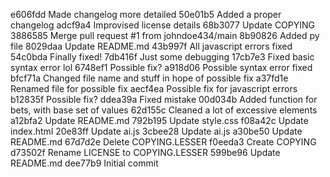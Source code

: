 e606fdd Made changelog more detailed
50e01b5 Added a proper changelog
adcf9a4 Improvised license details
68b3077 Update COPYING
3886585 Merge pull request #1 from johndoe434/main
8b90826 Added py file
8029daa Update README.md
43b997f All javascript errors fixed
54c0bda Finally fixed!
7db416f Just some debugging
17cb7e3 Fixed basic syntax error lol
6748ef1 Possible fix?
a918d06 Possible syntax error fixed
bfcf71a Changed file name and stuff in hope of possible fix
a37fd1e Renamed file for possible fix
aecf4ea Possible fix for javascript errors
b12835f Possible fix?
ddea39a Fixed mistake
00d034b Added function for bets, with base set of values
62d155c Cleaned a lot of excessive elements
a12bfa2 Update README.md
792b195 Update style.css
f08a42c Update index.html
20e83ff Update ai.js
3cbee28 Update ai.js
a30be50 Update README.md
67d7d2e Delete COPYING.LESSER
f0eeda3 Create COPYING
d73502f Rename LICENSE to COPYING.LESSER
599be96 Update README.md
dee77b9 Initial commit
